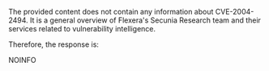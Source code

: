The provided content does not contain any information about CVE-2004-2494. It is a general overview of Flexera's Secunia Research team and their services related to vulnerability intelligence.

Therefore, the response is:

NOINFO